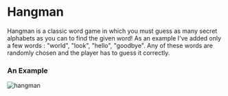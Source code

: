 # Hangman

Hangman is a classic word game in which you must guess as many secret alphabets as you can to find the given word!
As an example I've added only a few words : "world", "look", "hello", "goodbye". Any of these words are randomly chosen and the player
has to guess it correctly. 

### An Example
![hangman](https://user-images.githubusercontent.com/32400008/38050535-fd29a02e-32e8-11e8-8daa-3e895beab053.PNG)
